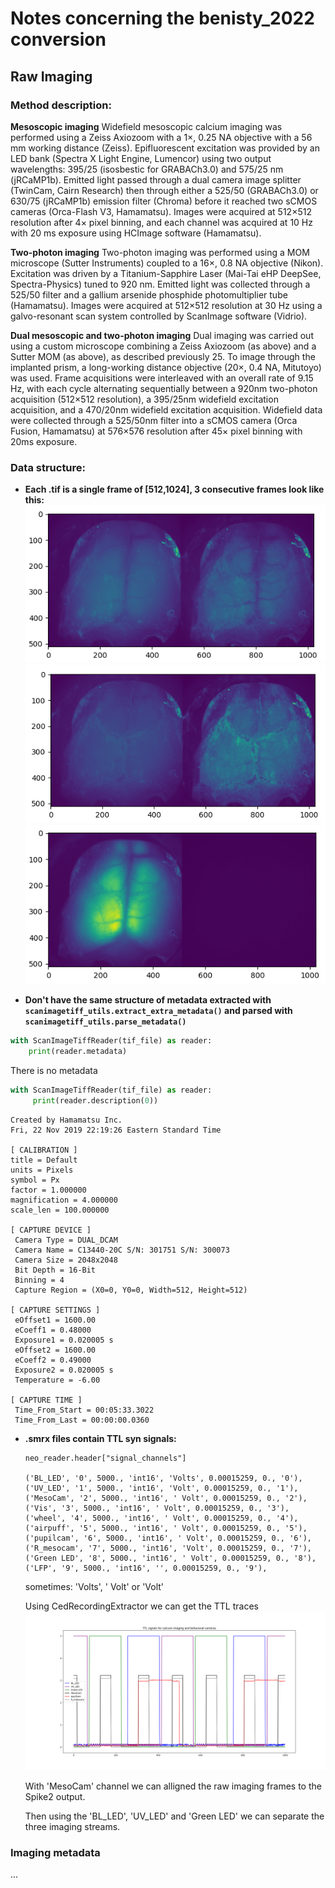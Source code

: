 # Notes concerning the benisty_2022 conversion

## Raw Imaging
### Method description:
**Mesoscopic imaging**
Widefield mesoscopic calcium imaging was performed using a Zeiss Axiozoom with a 1×, 0.25 NA objective with a 56 mm working distance (Zeiss). Epifluorescent excitation was provided by an LED bank (Spectra X Light Engine, Lumencor) using two output wavelengths: 395/25 (isosbestic for GRABACh3.0) and 575/25 nm (jRCaMP1b). Emitted light passed through a dual camera image splitter (TwinCam, Cairn Research) then through either a 525/50 (GRABACh3.0) or 630/75 (jRCaMP1b) emission filter (Chroma) before it reached two sCMOS cameras (Orca-Flash V3, Hamamatsu). Images were acquired at 512×512 resolution after 4× pixel binning, and each channel was acquired at 10 Hz with 20 ms exposure using HCImage software (Hamamatsu).

**Two-photon imaging**
Two-photon imaging was performed using a MOM microscope (Sutter Instruments) coupled to a 16×, 0.8 NA objective (Nikon). Excitation was driven by a Titanium-Sapphire Laser (Mai-Tai eHP DeepSee, Spectra-Physics) tuned to 920 nm. Emitted light was collected through a 525/50 filter and a gallium arsenide phosphide photomultiplier tube (Hamamatsu). Images were acquired at 512×512 resolution at 30 Hz using a galvo-resonant scan system controlled by ScanImage software (Vidrio).

**Dual mesoscopic and two-photon imaging**
Dual imaging was carried out using a custom microscope combining a Zeiss Axiozoom (as above) and a Sutter MOM (as above), as described previously 25. To image through the implanted prism, a long-working distance objective (20×, 0.4 NA, Mitutoyo) was used. Frame acquisitions were interleaved with an overall rate of 9.15 Hz, with each cycle alternating sequentially between a 920nm two-photon acquisition (512×512 resolution), a 395/25nm widefield excitation acquisition, and a 470/20nm widefield excitation acquisition. Widefield data were collected through a 525/50nm filter into a sCMOS camera (Orca Fusion, Hamamatsu) at 576×576 resolution after 45× pixel binning with 20ms exposure.

### Data structure:
- **Each .tif is a single frame of [512,1024], 3 consecutive frames look like this:**
![alt text](frame1.png)
![alt text](frame2.png)
![alt text](frame3.png)

- **Don't have the same structure of metadata extracted with `scanimagetiff_utils.extract_extra_metadata()` and parsed with `scanimagetiff_utils.parse_metadata()`**
```python
with ScanImageTiffReader(tif_file) as reader:
    print(reader.metadata)
```
There is no metadata
```python
with ScanImageTiffReader(tif_file) as reader:
     print(reader.description(0))
```
```     
Created by Hamamatsu Inc.
Fri, 22 Nov 2019 22:19:26 Eastern Standard Time

[ CALIBRATION ]
title = Default
units = Pixels
symbol = Px
factor = 1.000000
magnification = 4.000000
scale_len = 100.000000

[ CAPTURE DEVICE ]
 Camera Type = DUAL_DCAM
 Camera Name = C13440-20C S/N: 301751 S/N: 300073
 Camera Size = 2048x2048
 Bit Depth = 16-Bit
 Binning = 4
 Capture Region = (X0=0, Y0=0, Width=512, Height=512)

[ CAPTURE SETTINGS ]
 eOffset1 = 1600.00
 eCoeff1 = 0.48000
 Exposure1 = 0.020005 s
 eOffset2 = 1600.00
 eCoeff2 = 0.49000
 Exposure2 = 0.020005 s
 Temperature = -6.00

[ CAPTURE TIME ]
 Time_From_Start = 00:05:33.3022
 Time_From_Last = 00:00:00.0360
 ```

 - **.smrx files contain TTL syn signals:**
    ```
    neo_reader.header["signal_channels"]
    
    ('BL_LED', '0', 5000., 'int16', 'Volts', 0.00015259, 0., '0'),
    ('UV_LED', '1', 5000., 'int16', 'Volt', 0.00015259, 0., '1'),
    ('MesoCam', '2', 5000., 'int16', ' Volt', 0.00015259, 0., '2'),
    ('Vis', '3', 5000., 'int16', ' Volt', 0.00015259, 0., '3'),
    ('wheel', '4', 5000., 'int16', ' Volt', 0.00015259, 0., '4'),
    ('airpuff', '5', 5000., 'int16', ' Volt', 0.00015259, 0., '5'),
    ('pupilcam', '6', 5000., 'int16', ' Volt', 0.00015259, 0., '6'),
    ('R_mesocam', '7', 5000., 'int16', 'Volt', 0.00015259, 0., '7'),
    ('Green LED', '8', 5000., 'int16', ' Volt', 0.00015259, 0., '8'),
    ('LFP', '9', 5000., 'int16', '', 0.00015259, 0., '9'),
    ```
    sometimes: 'Volts', ' Volt' or 'Volt'

    Using CedRecordingExtractor we can get the TTL traces
    ![alt text](ttl_signals.png)

    With 'MesoCam' channel we can alligned the raw imaging frames to the Spike2 output.

    Then using the 'BL_LED', 'UV_LED' and 'Green LED' we can separate the three imaging streams.

### Imaging metadata 
...